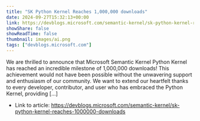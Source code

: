 ```yaml
---
title: "SK Python Kernel Reaches 1,000,000 downloads"
date: 2024-09-27T15:32:13+00:00
link: https://devblogs.microsoft.com/semantic-kernel/sk-python-kernel-reaches-1000000-downloads
showShare: false
showReadTime: false
thumbnail: images/ai.png
tags: ["devblogs.microsoft.com"]
---
```

We are thrilled to announce that Microsoft Semantic Kernel Python Kernel has reached an incredible milestone of 1,000,000 downloads! This achievement would not have been possible without the unwavering support and enthusiasm of our community. We want to extend our heartfelt thanks to every developer, contributor, and user who has embraced the Python Kernel, providing […]

- Link to article: https://devblogs.microsoft.com/semantic-kernel/sk-python-kernel-reaches-1000000-downloads